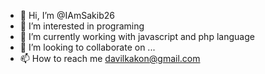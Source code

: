 - 👋 Hi, I’m @IAmSakib26
- 👀 I’m interested in programing
- 🌱 I’m currently working with javascript and php language
- 💞️ I’m looking to collaborate on ...
- 📫 How to reach me davilkakon@gmail.com

<!---
IAmSakib26/IAmSakib26 is a ✨ special ✨ repository because its `README.md` (this file) appears on your GitHub profile.
You can click the Preview link to take a look at your changes.
--->
